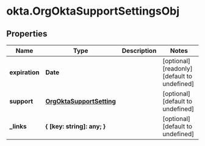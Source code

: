 # okta.OrgOktaSupportSettingsObj

## Properties

Name | Type | Description | Notes
------------ | ------------- | ------------- | -------------
**expiration** | **Date** |  | [optional] [readonly] [default to undefined]
**support** | [**OrgOktaSupportSetting**](OrgOktaSupportSetting.md) |  | [optional] [default to undefined]
**_links** | **{ [key: string]: any; }** |  | [optional] [default to undefined]

